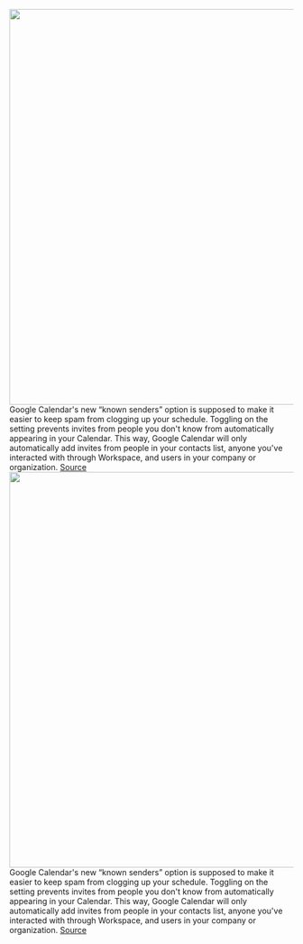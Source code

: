 <img src='https://cdn.vox-cdn.com/thumbor/-BzQfiuJtvmHvgZ-xagMr3DDtZo=/0x0:2040x1360/1200x800/filters:focal(857x517:1183x843)/cdn.vox-cdn.com/uploads/chorus_image/image/71156160/acastro_180427_1777_0003.0.jpg' width='700px' /><br/>
Google Calendar's new “known senders” option is supposed to make it easier to keep spam from clogging up your schedule. Toggling on the setting prevents invites from people you don't know from automatically appearing in your Calendar. This way, Google Calendar will only automatically add invites from people in your contacts list, anyone you've interacted with through Workspace, and users in your company or organization.
<a href='https://www.theverge.com/2022/7/20/23271485/google-calendar-known-senders-filter-spam-invites'> Source <a/><img src='https://cdn.vox-cdn.com/thumbor/-BzQfiuJtvmHvgZ-xagMr3DDtZo=/0x0:2040x1360/1200x800/filters:focal(857x517:1183x843)/cdn.vox-cdn.com/uploads/chorus_image/image/71156160/acastro_180427_1777_0003.0.jpg' width='700px' /><br/>
Google Calendar's new “known senders” option is supposed to make it easier to keep spam from clogging up your schedule. Toggling on the setting prevents invites from people you don't know from automatically appearing in your Calendar. This way, Google Calendar will only automatically add invites from people in your contacts list, anyone you've interacted with through Workspace, and users in your company or organization.
<a href='https://www.theverge.com/2022/7/20/23271485/google-calendar-known-senders-filter-spam-invites'> Source <a/>